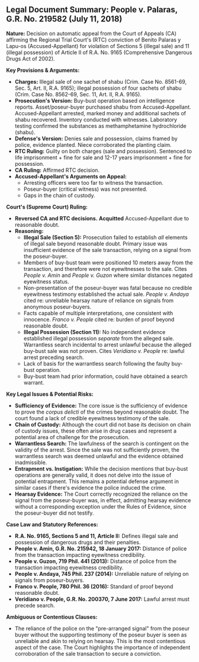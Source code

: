 ## Legal Document Summary: People v. Palaras, G.R. No. 219582 (July 11, 2018)

**Nature:** Decision on automatic appeal from the Court of Appeals (CA) affirming the Regional Trial Court's (RTC) conviction of Benito Palaras y Lapu-os (Accused-Appellant) for violation of Sections 5 (illegal sale) and 11 (illegal possession) of Article II of R.A. No. 9165 (Comprehensive Dangerous Drugs Act of 2002).

**Key Provisions & Arguments:**

*   **Charges:** Illegal sale of one sachet of shabu (Crim. Case No. 8561-69, Sec. 5, Art. II, R.A. 9165); illegal possession of four sachets of shabu (Crim. Case No. 8562-69, Sec. 11, Art. II, R.A. 9165).
*   **Prosecution's Version:** Buy-bust operation based on intelligence reports. Asset/poseur-buyer purchased shabu from Accused-Appellant. Accused-Appellant arrested, marked money and additional sachets of shabu recovered. Inventory conducted with witnesses. Laboratory testing confirmed the substances as methamphetamine hydrochloride (shabu).
*   **Defense's Version:** Denies sale and possession, claims framed by police, evidence planted. Niece corroborated the planting claim.
*   **RTC Ruling:** Guilty on both charges (sale and possession). Sentenced to life imprisonment + fine for sale and 12-17 years imprisonment + fine for possession.
*   **CA Ruling:** Affirmed RTC decision.
*   **Accused-Appellant's Arguments on Appeal:**
    *   Arresting officers were too far to witness the transaction.
    *   Poseur-buyer (critical witness) was not presented.
    *   Gaps in the chain of custody.

**Court's (Supreme Court) Ruling:**

*   **Reversed CA and RTC decisions.** **Acquitted** Accused-Appellant due to reasonable doubt.
*   **Reasoning:**
    *   **Illegal Sale (Section 5):** Prosecution failed to establish *all* elements of illegal sale beyond reasonable doubt. Primary issue was insufficient evidence of the sale transaction, relying on a signal from the poseur-buyer.
    *   Members of buy-bust team were positioned 10 meters away from the transaction, and therefore were not eyewitnesses to the sale. Cites *People v. Amin* and *People v. Guzon* where similar distances negated eyewitness status.
    *   Non-presentation of the poseur-buyer was fatal because no credible eyewitness testimony established the actual sale. *People v. Andaya* cited re: unreliable hearsay nature of reliance on signals from anonymous poseur-buyers.
    *   Facts capable of multiple interpretations, one consistent with innocence. *Franco v. People* cited re: burden of proof beyond reasonable doubt.
    *   **Illegal Possession (Section 11):** No independent evidence established illegal possession *separate* from the alleged sale. Warrantless search incidental to arrest unlawful because the alleged buy-bust sale was not proven. Cites *Veridiano v. People* re: lawful arrest preceding search.
    *   Lack of basis for the warrantless search following the faulty buy-bust operation.
    *   Buy-bust team had prior information, could have obtained a search warrant.

**Key Legal Issues & Potential Risks:**

*   **Sufficiency of Evidence:** The core issue is the sufficiency of evidence to prove the *corpus delicti* of the crimes beyond reasonable doubt. The court found a lack of credible eyewitness testimony of the sale.
*   **Chain of Custody:** Although the court did not base its decision on chain of custody issues, these often arise in drug cases and represent a potential area of challenge for the prosecution.
*   **Warrantless Search:** The lawfulness of the search is contingent on the validity of the arrest. Since the sale was not sufficiently proven, the warrantless search was deemed unlawful and the evidence obtained inadmissible.
*   **Entrapment vs. Instigation:** While the decision mentions that buy-bust operations are generally valid, it does not delve into the issue of potential entrapment. This remains a potential defense argument in similar cases if there's evidence the police induced the crime.
*   **Hearsay Evidence:** The Court correctly recognized the reliance on the signal from the poseur-buyer was, in effect, admitting hearsay evidence without a corresponding exception under the Rules of Evidence, since the poseur-buyer did not testify.

**Case Law and Statutory References:**

*   **R.A. No. 9165, Sections 5 and 11, Article II:** Defines illegal sale and possession of dangerous drugs and their penalties.
*   **People v. Amin, G.R. No. 215942, 18 January 2017:** Distance of police from the transaction impacting eyewitness credibility.
*   **People v. Guzon, 719 Phil. 441 (2013):** Distance of police from the transaction impacting eyewitness credibility.
*   **People v. Andaya, 745 Phil. 237 (2014):** Unreliable nature of relying on signals from poseur-buyers.
*   **Franco v. People, 780 Phil. 36 (2016):** Standard of proof beyond reasonable doubt.
*   **Veridiano v. People, G.R. No. 200370, 7 June 2017:** Lawful arrest must precede search.

**Ambiguous or Contentious Clauses:**

*   The reliance of the police on the "pre-arranged signal" from the poseur buyer without the supporting testimony of the poseur buyer is seen as unreliable and akin to relying on hearsay. This is the most contentious aspect of the case. The Court highlights the importance of independent corroboration of the sale transaction to secure a conviction.

